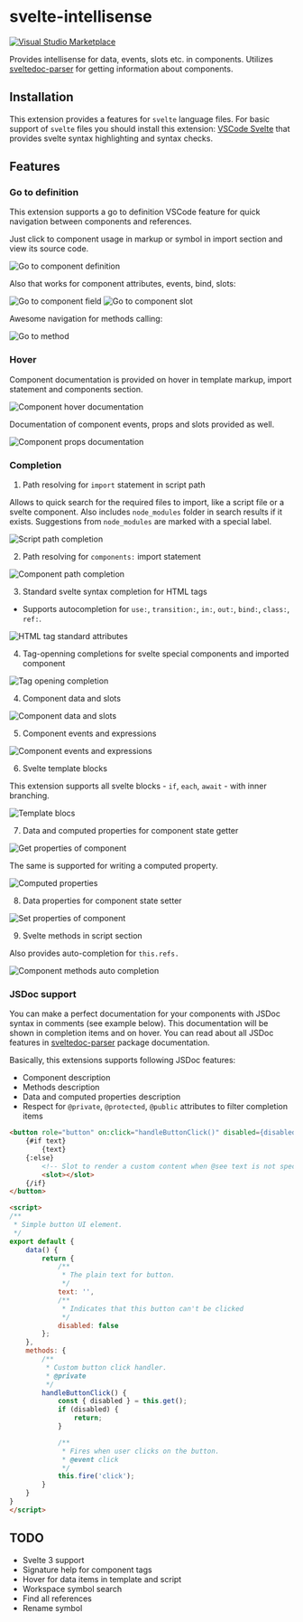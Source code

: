 # svelte-intellisense


[![Visual Studio Marketplace](https://img.shields.io/vscode-marketplace/v/ardenivanov.svelte-intellisense.svg)](https://marketplace.visualstudio.com/items?itemName=ardenivanov.svelte-intellisense)


Provides intellisense for data, events, slots etc. in components. Utilizes [sveltedoc-parser](https://github.com/alexprey/sveltedoc-parser) for getting information about components.

## Installation

This extension provides a features for `svelte` language files. For basic support of `svelte` files you should install this extension: [VSCode Svelte](https://marketplace.visualstudio.com/items?itemName=JamesBirtles.svelte-vscode) that provides svelte syntax highlighting and syntax checks.

## Features

### Go to definition

This extension supports a go to definition VSCode feature for quick navigation between components and references.

Just click to component usage in markup or symbol in import section and view its source code.

![Go to component definition](images/goto-definition.gif)

Also that works for component attributes, events, bind, slots:

![Go to component field](images/goto-field-definition.gif)
![Go to component slot](images/goto-slot-definition.gif)

Awesome navigation for methods calling:

![Go to method](images/goto-method-definition.gif)

### Hover

Component documentation is provided on hover in template markup, import statement and components section.

![Component hover documentation](images/component-hover.gif)

Documentation of component events, props and slots provided as well.

![Component props documentation](images/props-hover.gif)

### Completion

1. Path resolving for `import` statement in script path

Allows to quick search for the required files to import, like a script file or a svelte component. Also includes  `node_modules` folder in search results if it exists. Suggestions from `node_modules` are marked with a special label.

![Script path completion](images/script-path-resolver.gif)

2. Path resolving for `components:` import statement

![Component path completion](images/script-component-path-resolver.gif)

3. Standard svelte syntax completion for HTML tags

- Supports autocompletion for `use:`, `transition:`, `in:`, `out:`, `bind:`, `class:`, `ref:`.

![HTML tag standard attributes](images/html-tag-attributes.gif)

4. Tag-openning completions for svelte special components and imported component

![Tag opening completion](images/tag-opening.gif)

4. Component data and slots

![Component data and slots](images/component-data-slots.gif)

5. Component events and expressions

![Component events and expressions](images/component-events-expr.gif)

6. Svelte template blocks

This extension supports all svelte blocks - `if`, `each`, `await` - with inner branching.

![Template blocs](images/template-blocks.gif)

7. Data and computed properties for component state getter

![Get properties of component](images/script-getter.gif)

The same is supported for writing a computed property.

![Computed properties](images/script-computed.gif)

8. Data properties for component state setter

![Set properties of component](images/script-setter.gif)

9. Svelte methods in script section

Also provides auto-completion for `this.refs.`

![Component methods auto completion](images/component-methods.gif)


### JSDoc support

You can make a perfect documentation for your components with JSDoc syntax in comments (see example below). This documentation will be shown in completion items and on hover. You can read about all JSDoc features in [sveltedoc-parser](https://github.com/alexprey/sveltedoc-parser/blob/master/README.md) package documentation.

Basically, this extensions supports following JSDoc features:
 
- Component description
- Methods description
- Data and computed properties description
- Respect for `@private`, `@protected`, `@public` attributes to filter completion items

```html
<button role="button" on:click="handleButtonClick()" disabled={disabled}>
    {#if text}
        {text}
    {:else}
        <!-- Slot to render a custom content when @see text is not specified -->
        <slot></slot>
    {/if}
</button>

<script>
/**
 * Simple button UI element.
 */
export default {
    data() {
        return {
            /**
             * The plain text for button.
             */
            text: '',
            /**
             * Indicates that this button can't be clicked
             */
            disabled: false
        };
    },
    methods: {
        /**
         * Custom button click handler.
         * @private
         */
        handleButtonClick() {
            const { disabled } = this.get();
            if (disabled) {
                return;
            }

            /**
             * Fires when user clicks on the button.
             * @event click 
             */
            this.fire('click');
        }
    }
}
</script>
```

## TODO
- Svelte 3 support
- Signature help for component tags
- Hover for data items in template and script
- Workspace symbol search
- Find all references
- Rename symbol